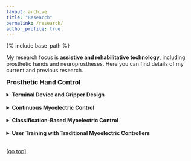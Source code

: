 ```yaml
---
layout: archive
title: "Research"
permalink: /research/
author_profile: true
---
```


{% include base_path %}

My research focus is **assistive and rehabilitative technology**, including prosthetic hands and neuroprostheses. Here you can find details of my current and previous research.

<strong><big>Prosthetic Hand Control</big></strong>
<details>
  <summary><strong>Terminal Device and Gripper Design</strong></summary>
  <strong>Non-Humanoid Prosthetic End Effectors</strong>
  <table width="100%" style="border:0px solid white; width:100%">
    <tr style="border:0px;">
      <td width="300" style="border:0px; vertical-align:top"><img src="https://digbychappell.github.io//images/research/non-humanoid.gif" align="right" width="300px"></td>
      <td width="450" style="border:0px; vertical-align:top"> <a href="https://arxiv.org/pdf/2409.15589">Beyond Humanoid Prosthetic Hands: Modular Terminal Devices That Improve User Performance</a>
        <br><b>Digby Chappell</b>, Barry Mulvey, Shehara Perera, Fernando Bello, Petar Kormushev, and Nicolas Rojas.<br>
        <i>Under Review.</i> <b>2024</b>.<br>
        <a href="https://arxiv.org/pdf/2409.15589">Pre-print</a> | <a href="https://youtu.be/lGFq_VcQJmM">Video</a>
      </td>
    </tr>
  </table>
Despite decades of research and development, myoelectric prosthetic hands lack functionality and are often rejected by users. This lack in functionality can be attributed to the widely accepted anthropomorphic design ideology in the field; attempting to replicate human hand form and function despite severe limitations in control and sensing technology. Instead, prosthetic hands can be tailored to perform specific tasks without increasing complexity by shedding the constraints of anthropomorphism. In this paper, we develop and evaluate four open-source modular non-humanoid devices to perform the motion required to replicate human flicking motion and to twist a screwdriver, and the functionality required to pick and place flat objects and to cut paper. Experimental results from these devices demonstrate that, versus a humanoid prosthesis, non-humanoid prosthesis design dramatically improves task performance, reduces user compensatory movement, and reduces task load. Case studies with two end users demonstrate the translational benefits of this research. We found that special attention should be paid to monitoring end-user task load to ensure positive rehabilitation outcomes.
<br><br>  
<strong>The Hydra Hand</strong>
  <table width="100%" style="border:0px solid white; width:100%">
    <tr style="border:0px;">
      <td width="300" style="border:0px; vertical-align:top"><img src="https://digbychappell.github.io//images/research/hydra.gif" align="right" width="300px"></td>
      <td width="450" style="border:0px; vertical-align:top"> <a href="https://ieeexplore.ieee.org/document/10268091">The Hydra Hand: A Mode-Switching Underactuated Gripper with Precision and Power Grasping Modes</a>
        <br><b>Digby Chappell</b>, Fernando Bello, Petar Kormushev, and Nicolas Rojas.<br>
        <i>IEEE Robotics and Automation Letters (RA-L), presented at ICRA.</i> <b>2023</b>.<br>
        <a href="https://arxiv.org/abs/2309.14266.pdf">Paper</a> | <a href="https://www.youtube.com/watch?v=upLHX3POim0">Video</a>
      </td>
    </tr>
  </table>
  Human hands are able to grasp a wide range of object sizes, shapes, and weights, achieved via reshaping and altering their apparent grasping stiffness between compliant power and rigid precision. Achieving similar versatility in robotic hands remains a challenge, which has often been addressed by adding extra controllable degrees of freedom, tactile sensors, or specialised extra grasping hardware, at the cost of control complexity and robustness. We introduce a novel reconfigurable four-fingered two-actuator underactuated gripper -- the Hydra Hand -- that switches between compliant power and rigid precision grasps using a single motor, while generating grasps via a single hydraulic actuator -- exhibiting adaptive grasping between finger pairs, enabling the power grasping of two objects simultaneously. The mode switching mechanism and the hand's kinematics are presented and analysed, and performance is tested on two grasping benchmarks: one focused on rigid objects, and the other on items of clothing. The Hydra Hand is shown to excel at grasping large and irregular objects, and small objects with its respective compliant power and rigid precision configurations. The hand's versatility is then showcased by executing the challenging manipulation task of safely grasping and placing a bunch of grapes, and then plucking a single grape from the bunch.
<br><br>
</details>
<br>
<details>
  <summary><strong>Continuous Myoelectric Control</strong></summary>
  <strong>Closed-Loop Continuous Myoelectric Control</strong>
  <table width="100%" style="border:0px solid white; width:100%">
    <tr style="border:0px;">
      <td align="center" width="750" style="border:0px;"><img src="https://digbychappell.github.io//images/research/wass_continuous.gif" width="600"></td>
    </tr>
    <tr style="border:0px;">
      <td width="750" style="border:0px;"> <a href="https://arxiv.org/pdf/2409.15578">Examining the physical and psychological effects of combining multimodal feedback with continuous control in prosthetic hands</a>
        <br><b>Digby Chappell</b>, Zeyu Yang, Angus B. Clark, Alexandre Berkovic, Colin Laganier, Weston Baxter, Fernando Bello, Petar Kormushev, and Nicolas Rojas.<br>
        <i>Under Review.</i> <b>2024</b>.<br>
        <a href="https://arxiv.org/pdf/2409.15578">Pre-print</a>
      </td>
    </tr>
  </table>
  This paper presents the implementation and evaluation of three specific, yet complementary, mechanisms of haptic feedback---namely normal displacement, tangential position, and vibration---to render, at a finger-level, aspects of touch and proprioception from a prosthetic hand without specialised sensors. This feedback is executed by an armband worn around the upper arm divided into five somatotopic modules, one per each finger. To evaluate the system, just-noticeable difference experiments for normal displacement and tangential position were carried out, validating that users are most sensitive to feedback from modules located on glabrous (hairless) skin regions of the upper arm. Moreover, users identifying finger-level contact using multi-modal feedback of vibration followed by normal displacement performed significantly better than those using vibration feedback alone, particularly when reporting exact combinations of fingers. Finally, the point of subjective equality of tangential position feedback was measured simultaneously for all modules, which showed promising results, but indicated that further development is required to achieve full finger-level position rendering.
  <br><br>      
  <strong>Haptic Feedback Armband</strong>
  <table width="100%" style="border:0px solid white; width:100%">
    <tr style="border:0px;">
      <td align="center" width="750" style="border:0px;"><img src="https://digbychappell.github.io//images/research/haptic_armband.png" width="600"></td>
    </tr>
    <tr style="border:0px;">
      <td width="750" style="border:0px;"> <a href="https://link.springer.com/chapter/10.1007/978-3-031-06249-0_16">A Multi-Modal Haptic Armband for Finger-Level Sensory Feedback from a Prosthetic Hand</a>
        <br>Alexandre Berkovic, Colin Laganier, <b>Digby Chappell</b>, Thrishantha Nanayakkara, Fernando Bello, Petar Kormushev, and Nicolas Rojas.<br>
        <i>Eurohaptics.</i> <b>2022</b>.<br>
        <a href="https://link.springer.com/content/pdf/10.1007/978-3-031-06249-0_16.pdf">Paper</a> | <a href="https://webcast.tuhh.de/Mediasite/Play/bdcfa56e8f1c4593a4690fd58b644c2d1d">Presentation</a>
      </td>
    </tr>
  </table>
  This paper presents the implementation and evaluation of three specific, yet complementary, mechanisms of haptic feedback---namely normal displacement, tangential position, and vibration---to render, at a finger-level, aspects of touch and proprioception from a prosthetic hand without specialised sensors. This feedback is executed by an armband worn around the upper arm divided into five somatotopic modules, one per each finger. To evaluate the system, just-noticeable difference experiments for normal displacement and tangential position were carried out, validating that users are most sensitive to feedback from modules located on glabrous (hairless) skin regions of the upper arm. Moreover, users identifying finger-level contact using multi-modal feedback of vibration followed by normal displacement performed significantly better than those using vibration feedback alone, particularly when reporting exact combinations of fingers. Finally, the point of subjective equality of tangential position feedback was measured simultaneously for all modules, which showed promising results, but indicated that further development is required to achieve full finger-level position rendering.
</details>
<br>
<details>
  <summary><strong>Classification-Based Myoelectric Control</strong></summary>
  <strong>Control with Minimal Data</strong><br>
  <table width="100%" style="border:0px solid white; width:100%">
    <tr style="border:0px;">
      <td align="center" width="750" style="border:0px;"><img src="https://digbychappell.github.io//images/research/wass_discrete.gif" width="600"></td>
    </tr>
    <tr style="border:0px;">
      <td width="750" style="border:0px;"> <a href="https://ieeexplore.ieee.org/abstract/document/9896480/">Towards Instant Calibration in Myoelectric Prosthetic Hands: A Highly Data-Efficient Controller Based on the Wasserstein Distance (Oral Presentation)</a>
        <br><b>Digby Chappell</b>, Zeyu Yang, Honn Wee Son, Fernando Bello, Petar Kormushev, and Nicolas Rojas.<br>
        <i>IEEE International Conference on Rehabilitation Robotics (ICORR).</i> <b>2022</b>.<br>
        <a href="https://spiral.imperial.ac.uk/bitstream/10044/1/96928/2/Conference_Paper___ICORR_2022___Wasserstein_Control.pdf">Paper</a> | <a href="https://www.youtube.com/watch?v=AWtHQU4buZI">Video</a> | <a href="https://www.youtube.com/watch?v=O_SNMl11OJY">Presentation</a>
      </td>
    </tr>
  </table>
Prosthetic hand control research typically focuses on developing increasingly complex controllers to achieve diminishing returns in pattern recognition of muscle activity signals, making models less suitable for user calibration. Some works have investigated transfer learning to alleviate this, but such approaches increase model size dramatically---thus reducing their suitability for implementation on real prostheses. In this work, we propose a novel, non-parametric controller that uses the Wasserstein distance to compare the distribution of incoming signals to those of a set of reference distributions, with the intended action classified as the closest distribution. This controller requires only a single capture of data per reference distribution, making calibration almost instantaneous. Preliminary experiments building a reference library show that, in theory, users are able to produce up to 9 distinguishable muscle activity patterns. However, in practice, variation when repeating actions reduces this. Controller accuracy results show that 10 participants without and 1 participant with upper limb difference were able to use the controller with a maximum of two recalibrations to perform 6 actions at an average accuracy of 89.9% and 86.7%, respectively. Practical experiments show that the controller allows users to complete all tasks of the Jebsen-Taylor Hand Function Test, although the task of picking and placing small common objects required on average more time than the protocol’s maximum time.
  <br><br>
  <strong>Embedded Deep Learning-Based Control (ICRA 2022)</strong><br>
  <table width="100%" style="border:0px solid white; width:100%">
    <tr style="border:0px;">
      <td width="300" style="border:0px; vertical-align:top"><img src="https://digbychappell.github.io//images/research/embedded.png" align="right" width="300px"></td>
      <td width="450" style="border:0px; vertical-align:top"> <a href="https://ieeexplore.ieee.org/abstract/document/9811741/">Instinctive Real-time sEMG-Based Control of Prosthetic Hand with Reduced Data Acquisition and Embedded Deep Learning Training</a>
        <br>Zeyu Yang, Angus B. Clark, <b>Digby Chappell</b>, and Nicolas Rojas.<br>
        <i>IEEE International Conference on Robotics and Automation (ICRA).</i> <b>2023</b>.<br>
        <a href="https://drive.google.com/file/u/0/d/1RFQpLkuLijaY43AA8kR5XPqLvcGlExeF/view">Paper</a> | <a href="https://www.youtube.com/watch?v=fXIlpW6o_YA">Presentation</a>
      </td>
    </tr>
  </table>
Achieving instinctive multi-grasp control of prosthetic hands typically still requires a large number of sensors, such as electromyography (EMG) electrodes mounted on a residual limb, that can be costly and time consuming to position, with their signals difficult to classify. Deep-learning-based EMG classifiers however have shown promising results over traditional methods, yet due to high computational requirements, limited work has been done with in-prosthetic training. By targeting specific muscles non-invasively, separating grasping action into hold and release states, and implementing data augmentation, we show in this paper that accurate results for embedded, instinctive, multi-grasp control can be achieved with only 2 low-cost sensors, a simple neural network, and minimal amount of training data. The presented controller, which is based on only 2 surface EMG (sEMG) channels, is implemented in an enhanced version of the OLYMPIC prosthetic hand. Results demonstrate that the controller is capable of identifying all 7 specified grasps and gestures with 93% accuracy, and is successful in achieving several real-life tasks in a real world setting.
</details>
<br>
<details>
  <summary><strong>User Training with Traditional Myoelectric Controllers</strong></summary>
  <strong>Virtual Reality Training</strong><br>
  <table width="100%" style="border:0px solid white; width:100%">
    <tr style="border:0px;">
      <td width="300" style="border:0px; vertical-align:top"><img src="https://digbychappell.github.io//images/research/vr_training.png" align="right" width="300px"></td>
      <td width="450" style="border:0px; vertical-align:top"> <a href="https://ieeexplore.ieee.org/abstract/document/9714006">Virtual Reality Pre-Prosthetic Hand Training with Physics Simulation and Robotic Force Interaction</a>
        <br><b>Digby Chappell</b>, Honn Wee Son, Angus B. Clark, Zeyu Yang, Fernando Bello, Petar Kormushev, and Nicolas Rojas.<br>
        <i>IEEE Robotics and Automation Letters (RA-L), presented at ICRA.</i> <b>2022</b>.<br>
        <a href="https://spiral.imperial.ac.uk/bitstream/10044/1/95373/2/Conference_Paper___ICRA_2022___VR_Prosthetic_Hand_Feedback_Resubmission.pdf">Paper</a> | <a href="https://www.youtube.com/watch?v=beY-pm6CNCM">Video</a> | <a href="https://www.youtube.com/watch?v=8G7L77RqZ6o">Presentation</a>
      </td>
    </tr>
  </table>
  Virtual reality (VR) rehabilitation systems have been proposed to enable prosthetic hand users to perform training before receiving their prosthesis. Improving pre-prosthetic training to be more representative and better prepare the patient for prosthesis use is a crucial step forwards in rehabilitation. However, existing VR platforms lack realism and accuracy in terms of the virtual hand and the forces produced when interacting with the environment. To address these shortcomings, this work presents a VR training platform based on accurate simulation of an anthropomorphic prosthetic hand, utilising an external robot arm to render realistic forces that the user would feel at the attachment point of their prosthesis. Experimental results with participants without upper limb difference show that training with this platform leads to a significant improvement in Box and Block scores compared to training in VR alone and a control group with no prior training. Results performing pick-and-place tasks with a wider range of objects demonstrates that training in VR alone negatively impacts performance, whereas the proposed platform has no significant impact on performance. User perception results highlight that the platform is much closer to using a physical prosthesis in terms of physical demand and effort, however frustration is significantly higher during training.
</details>
<br>

[[go top](https://digbychappell.github.io/research/)]  
